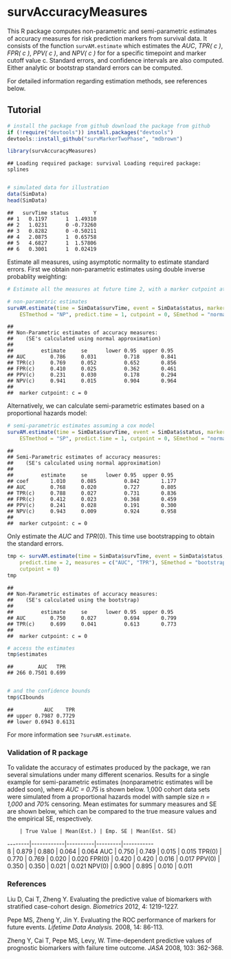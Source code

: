 survAccuracyMeasures
=============================================

This R package computes non-parametric and semi-parametric estimates of accuracy measures for risk prediction markers from survival data. It consists of the function `survAM.estimate` which estimates the *AUC*, *TPR( c )*, *FPR( c )*, *PPV( c )*, and *NPV( c )* for for a specific timepoint and marker cutoff value c. Standard errors, and confidence intervals are also computed. Either analytic or bootstrap standard errors can be computed. 

For detailed information regarding estimation methods, see references below. 



## Tutorial



```r
# install the package from github download the package from github
if (!require("devtools")) install.packages("devtools")
devtools::install_github("survMarkerTwoPhase", "mdbrown")
```



```r
library(survAccuracyMeasures)
```

```
## Loading required package: survival Loading required package: splines
```

```r

# simulated data for illustration
data(SimData)
head(SimData)
```

```
##   survTime status        Y
## 1   0.1197      1  1.49310
## 2   1.0231      0 -0.73260
## 3   0.8282      0 -0.50211
## 4   2.0875      1  0.65758
## 5   4.6827      1  1.57806
## 6   0.3001      1  0.02419
```



Estimate all measures, using asymptotic normality to estimate standard errors. First we obtain non-parametric estimates using double inverse probablity weighting:


```r
# Estimate all the measures at future time 2, with a marker cutpoint at 0.

# non-parametric estimates
survAM.estimate(time = SimData$survTime, event = SimData$status, marker = SimData$Y, 
    ESTmethod = "NP", predict.time = 1, cutpoint = 0, SEmethod = "normal")
```

```
## 
## Non-Parametric estimates of accuracy measures:
##    (SE's calculated using normal approximation)
## 
##         estimate     se      lower 0.95  upper 0.95
## AUC        0.786     0.031         0.718       0.841 
## TPR(c)     0.769     0.052         0.652       0.856 
## FPR(c)     0.410     0.025         0.362       0.461 
## PPV(c)     0.231     0.030         0.178       0.294 
## NPV(c)     0.941     0.015         0.904       0.964 
## 
##  marker cutpoint: c = 0
```


Alternatively, we can calculate semi-parametric estimates based on a proportional hazards model:



```r
# semi-parametric estimates assuming a cox model
survAM.estimate(time = SimData$survTime, event = SimData$status, marker = SimData$Y, 
    ESTmethod = "SP", predict.time = 1, cutpoint = 0, SEmethod = "normal")
```

```
## 
## Semi-Parametric estimates of accuracy measures:
##    (SE's calculated using normal approximation)
## 
##         estimate     se      lower 0.95  upper 0.95
## coef       1.010     0.085         0.842       1.177 
## AUC        0.768     0.020         0.727       0.805 
## TPR(c)     0.788     0.027         0.731       0.836 
## FPR(c)     0.412     0.023         0.368       0.459 
## PPV(c)     0.241     0.028         0.191       0.300 
## NPV(c)     0.943     0.009         0.924       0.958 
## 
##  marker cutpoint: c = 0
```




Only estimate the $AUC$ and $TPR(0)$. This time use bootstrapping to obtain the standard errors. 


```r
tmp <- survAM.estimate(time = SimData$survTime, event = SimData$status, marker = SimData$Y, 
    predict.time = 2, measures = c("AUC", "TPR"), SEmethod = "bootstrap", bootstraps = 50, 
    cutpoint = 0)
tmp
```

```
## 
## Non-Parametric estimates of accuracy measures:
##    (SE's calculated using the bootstrap)
## 
##         estimate     se      lower 0.95  upper 0.95
## AUC        0.750     0.027         0.694       0.799 
## TPR(c)     0.699     0.041         0.613       0.773 
## 
##  marker cutpoint: c = 0
```



```r
# access the estimates
tmp$estimates
```

```
##        AUC   TPR
## 266 0.7501 0.699
```

```r

# and the confidence bounds
tmp$CIbounds
```

```
##          AUC    TPR
## upper 0.7987 0.7729
## lower 0.6943 0.6131
```


For more information see `?survAM.estimate`. 

### Validation of R package
To validate the accuracy of estimates produced by the package, we ran several simulations under many different scenarios. Results for a single example for semi-parametric estimates (nonparametric estimates will be added soon), where *AUC = 0.75* is shown below. 1,000 cohort data sets were simulated from a proportional hazards model with sample size *n = 1,000* and *70%* censoring. Mean estimates for summary measures and SE are shown below, which can be compared to the true measure values and the empirical SE, respectively.



        | True Value | Mean(Est.) | Emp. SE | Mean(Est. SE)
--------|------------|----------|---------|-----------    
      ß |   0.879 |   0.880 | 0.064 |     0.064
    AUC |   0.750 |   0.749 | 0.015 |     0.015
 TPR(0) |   0.770 |   0.769 | 0.020 |     0.020
 FPR(0) |   0.420 |   0.420 | 0.016 |     0.017
 PPV(0) |   0.350 |   0.350 | 0.021 |     0.021
 NPV(0) |   0.900 |   0.895 | 0.010 |     0.011


### References
Liu D, Cai T, Zheng Y. Evaluating the predictive value of biomarkers with stratified case-cohort design. *Biometrics* 2012, 4: 1219-1227.

Pepe MS, Zheng Y, Jin Y. Evaluating the ROC performance of markers for future events. *Lifetime Data Analysis.* 2008, 14: 86-113.

Zheng Y, Cai T, Pepe MS, Levy, W. Time-dependent predictive values of prognostic biomarkers with failure time outcome. *JASA* 2008, 103: 362-368.














